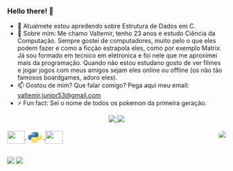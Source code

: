 ### Hello there! 👋

- 🌱 Atualmete estou apredendo sobre Estrutura de Dados em C.
- 💬 Sobre mim: Me chamo Valtemir, tenho 23 anos e estudo Ciência da Computação. Sempre gostei de computadores, muito pelo o que eles podem fazer
  e como a ficção estrapola eles, como por exemplo Matrix. Já sou formado em tecnico em eletronica e foi nele que me aproximei mais da programação.
  Quando não estou estudano gosto de ver filmes e jogar jogos com meus amigos sejam eles online ou offline (os não tão famosos boardgames, adoro eles).
- 📫 Gostou de mim? Que falar comigo? Pega aqui meu email: valtemir.junior53@gmail.com
- ⚡ Fun fact: Sei o nome de todos os pokemon da primeira geração.

<div align="center">
  <a href="https://github.com/ValtemirJr">
  <img height="180em" widht="200em" src="https://github-readme-stats.vercel.app/api?username=ValtemirJr&show_icons=true&theme=darcula&include_all_commits=true&count_private=true"/>
  <img height="180em" src="https://github-readme-stats.vercel.app/api/top-langs/?username=ValtemirJr&layout=compact&langs_count=7&theme=darcula"/>
</div>
<div style="display: inline_block"><br>
  <img align="center" height="30" width="40" src="https://cdn.jsdelivr.net/gh/devicons/devicon/icons/c/c-original.svg" />
  <img align="center" height="30" width="40" src="https://raw.githubusercontent.com/devicons/devicon/master/icons/python/python-original.svg">
  <img align="center" height="30" width="40" src="https://cdn.jsdelivr.net/gh/devicons/devicon/icons/arduino/arduino-original.svg" />
  <img align="right"  height="150" style="border-radius:50px;" src="https://cdn.discordapp.com/attachments/987175966814134322/994683574789881936/doctorwho.gif">
</div>

##

<div> 
  <a href="https://cc.uffs.edu.br/pessoa/valtemir.junior/" target="_blank"><img src="https://img.shields.io/badge/website-000000?style=for-the-badge&logo=About.me&logoColor=white"_blank"></a>
  <a href="https://www.linkedin.com/in/valtemir-j%C3%BAnior-66752215a/" target="_blank"><img src="https://img.shields.io/badge/-LinkedIn-%230077B5?style=for-the-badge&logo=linkedin&logoColor=white" target="_blank"></a>  
</div>
